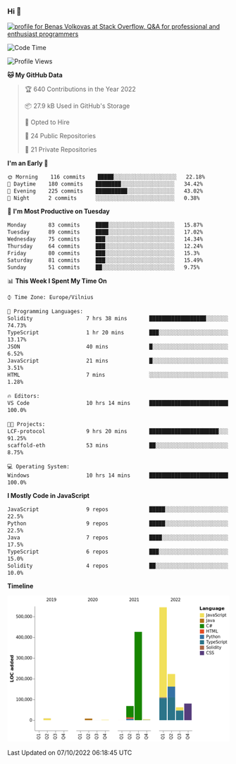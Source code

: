 ### Hi 👋
<a href="https://stackoverflow.com/users/14954249/benas-volkovas"><img src="https://stackoverflow.com/users/flair/14954249.png?theme=dark" width="208" height="58" alt="profile for Benas Volkovas at Stack Overflow, Q&amp;A for professional and enthusiast programmers" title="profile for Benas Volkovas at Stack Overflow, Q&amp;A for professional and enthusiast programmers"></a>

<!--START_SECTION:waka-->
![Code Time](http://img.shields.io/badge/Code%20Time-966%20hrs%2026%20mins-blue)

![Profile Views](http://img.shields.io/badge/Profile%20Views-0-blue)

**🐱 My GitHub Data** 

> 🏆 640 Contributions in the Year 2022
 > 
> 📦 27.9 kB Used in GitHub's Storage 
 > 
> 💼 Opted to Hire
 > 
> 📜 24 Public Repositories 
 > 
> 🔑 21 Private Repositories  
 > 
**I'm an Early 🐤** 

```text
🌞 Morning    116 commits    █████░░░░░░░░░░░░░░░░░░░░   22.18% 
🌆 Daytime    180 commits    ████████░░░░░░░░░░░░░░░░░   34.42% 
🌃 Evening    225 commits    ██████████░░░░░░░░░░░░░░░   43.02% 
🌙 Night      2 commits      ░░░░░░░░░░░░░░░░░░░░░░░░░   0.38%

```
📅 **I'm Most Productive on Tuesday** 

```text
Monday       83 commits     ████░░░░░░░░░░░░░░░░░░░░░   15.87% 
Tuesday      89 commits     ████░░░░░░░░░░░░░░░░░░░░░   17.02% 
Wednesday    75 commits     ███░░░░░░░░░░░░░░░░░░░░░░   14.34% 
Thursday     64 commits     ███░░░░░░░░░░░░░░░░░░░░░░   12.24% 
Friday       80 commits     ███░░░░░░░░░░░░░░░░░░░░░░   15.3% 
Saturday     81 commits     ███░░░░░░░░░░░░░░░░░░░░░░   15.49% 
Sunday       51 commits     ██░░░░░░░░░░░░░░░░░░░░░░░   9.75%

```


📊 **This Week I Spent My Time On** 

```text
⌚︎ Time Zone: Europe/Vilnius

💬 Programming Languages: 
Solidity                 7 hrs 38 mins       ██████████████████░░░░░░░   74.73% 
TypeScript               1 hr 20 mins        ███░░░░░░░░░░░░░░░░░░░░░░   13.17% 
JSON                     40 mins             █░░░░░░░░░░░░░░░░░░░░░░░░   6.52% 
JavaScript               21 mins             █░░░░░░░░░░░░░░░░░░░░░░░░   3.51% 
HTML                     7 mins              ░░░░░░░░░░░░░░░░░░░░░░░░░   1.28%

🔥 Editors: 
VS Code                  10 hrs 14 mins      █████████████████████████   100.0%

🐱‍💻 Projects: 
LCF-protocol             9 hrs 20 mins       ██████████████████████░░░   91.25% 
scaffold-eth             53 mins             ██░░░░░░░░░░░░░░░░░░░░░░░   8.75%

💻 Operating System: 
Windows                  10 hrs 14 mins      █████████████████████████   100.0%

```

**I Mostly Code in JavaScript** 

```text
JavaScript               9 repos             █████░░░░░░░░░░░░░░░░░░░░   22.5% 
Python                   9 repos             █████░░░░░░░░░░░░░░░░░░░░   22.5% 
Java                     7 repos             ████░░░░░░░░░░░░░░░░░░░░░   17.5% 
TypeScript               6 repos             ███░░░░░░░░░░░░░░░░░░░░░░   15.0% 
Solidity                 4 repos             ██░░░░░░░░░░░░░░░░░░░░░░░   10.0%

```


**Timeline**

![Chart not found](https://raw.githubusercontent.com/BenasVolkovas/BenasVolkovas/main/charts/bar_graph.png) 


 Last Updated on 07/10/2022 06:18:45 UTC
<!--END_SECTION:waka-->
